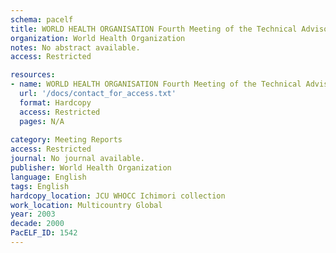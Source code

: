 ```yaml
---
schema: pacelf
title: WORLD HEALTH ORGANISATION Fourth Meeting of the Technical Advisory Group on the Global Elimination of Lymphatic Filariasis 25 to 28 March 2003 Fondation Mérieux Veyrier du Lac, France
organization: World Health Organization
notes: No abstract available.
access: Restricted

resources:
- name: WORLD HEALTH ORGANISATION Fourth Meeting of the Technical Advisory Group on the Global Elimination of Lymphatic Filariasis 25 to 28 March 2003 Fondation Mérieux Veyrier du Lac, France
  url: '/docs/contact_for_access.txt'
  format: Hardcopy
  access: Restricted
  pages: N/A
 
category: Meeting Reports
access: Restricted
journal: No journal available.
publisher: World Health Organization
language: English 
tags: English 
hardcopy_location: JCU WHOCC Ichimori collection
work_location: Multicountry Global
year: 2003
decade: 2000
PacELF_ID: 1542
---
```


